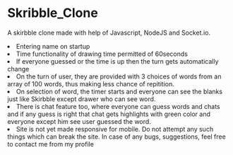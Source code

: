 # Skribble_Clone

A skirbble clone made with help of Javascript, NodeJS and Socket.io. 
<li>Entering name on startup
<li>Time functionality of drawing time permitted of 60seconds
 <li> If everyone guessed or the time is up then the turn gets automatically change
   <li> On the turn of user, they are provided with 3 choices of words from an array of 100 words, thus making less chance of repitition.
     <li>On selection of word, the timer starts and everyone can see the blanks just like Skirbble except drawer who can see word.
       <li>There is chat feature too, where everyone can guess words and chats and if any guess is right that chat gets highlights with green color and everyone except him see user guessed the word.
<li>Site is not yet made responsive for mobile. Do not attempt any such things which can break the site.
In case of any bugs, suggestions, feel free to contact me from my profile
         
